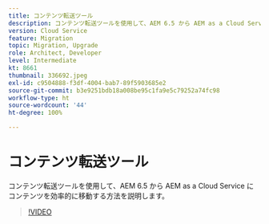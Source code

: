 ```yaml
---
title: コンテンツ転送ツール
description: コンテンツ転送ツールを使用して、AEM 6.5 から AEM as a Cloud Service にコンテンツを効率的に移動する方法を説明します。
version: Cloud Service
feature: Migration
topic: Migration, Upgrade
role: Architect, Developer
level: Intermediate
kt: 8661
thumbnail: 336692.jpeg
exl-id: c9504888-f3df-4004-bab7-89f5903685e2
source-git-commit: b3e9251bdb18a008be95c1fa9e5c79252a74fc98
workflow-type: ht
source-wordcount: '44'
ht-degree: 100%

---
```


# コンテンツ転送ツール

コンテンツ転送ツールを使用して、AEM 6.5 から AEM as a Cloud Service にコンテンツを効率的に移動する方法を説明します。

>[!VIDEO](https://video.tv.adobe.com/v/336692?quality=12&learn=on)
